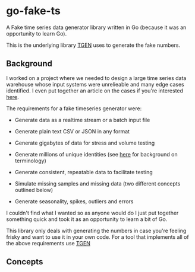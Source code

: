 # go-fake-ts

A Fake time series data generator library written in Go (because it was an
opportunity to learn Go). 

This is the underlying library [TGEN](https://github.com/powerpu/tgen) uses to
generate the fake numbers.


## Background

I worked on a project where we needed to design a large time series data
warehouse whose input systems were unrelieable and many edge cases identified.
I even put together an article on the cases if you're interested
[here](https://www.linkedin.com/pulse/what-gotchas-edge-cases-when-processing-raw-time-series-dragan-rajak/).

The requirements for a fake timeseries generator were:

 * Generate data as a realtime stream or a batch input file

 * Generate plain text CSV or JSON in any format

 * Generate gigabytes of data for stress and volume testing

 * Generate millions of unique identities (see
   [here](https://www.linkedin.com/pulse/what-time-series-data-do-we-really-collect-dragan-rajak/)
   for background on terminology)

 * Generate consistent, repeatable data to facilitate testing

 * Simulate missing samples and missing data (two different concepts outlined
   below)

 * Generate seasonality, spikes, outliers and errors

I couldn't find what I wanted so as anyone would do I just put together
something quick and took it as an opportunity to learn a bit of Go.

This library only deals with generating the numbers in case you're feeling
frisky and want to use it in your own code. For a tool that implements all of
the above requirements use [TGEN](https://github.com/powerpu/tgen)


## Concepts


